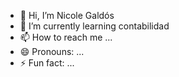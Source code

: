 - 👋 Hi, I’m Nicole Galdós
- 🌱 I’m currently learning contabilidad
- 📫 How to reach me ...
- 😄 Pronouns: ...
- ⚡ Fun fact: ...

<!---
NicoleG26/NicoleG26 is a ✨ special ✨ repository because its `README.md` (this file) appears on your GitHub profile.
You can click the Preview link to take a look at your changes.
--->
